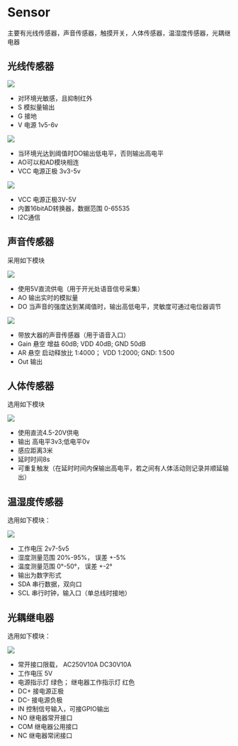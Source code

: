 # Sensor

主要有光线传感器，声音传感器，触摸开关，人体传感器，温湿度传感器，光耦继电器

## 光线传感器

![](imgs/sensor/2020-05-31-20-51-13.png)

- 对环境光敏感，且抑制红外
- S 模拟量输出
- G 接地
- V 电源 1v5-6v 

![](imgs/sensor/2020-05-31-21-14-35.png)

- 当环境光达到阈值时DO输出低电平，否则输出高电平
- AO可以和AD模块相连
- VCC 电源正极 3v3-5v

![](imgs/sensor/2020-05-31-21-18-25.png)

- VCC 电源正极3V-5V
- 内置16bitAD转换器，数据范围 0-65535
- I2C通信

## 声音传感器

采用如下模块

![](imgs/sensor/2020-05-31-19-17-21.png)

- 使用5V直流供电（用于开光处语音信号采集）
- AO 输出实时的模拟量
- DO 当声音的强度达到某阈值时，输出高低电平，灵敏度可通过电位器调节

![](imgs/sensor/2020-05-31-21-23-46.png)

- 带放大器的声音传感器（用于语音入口）
- Gain 悬空 增益 60dB; VDD 40dB; GND 50dB
- AR 悬空 启动释放比 1:4000； VDD 1:2000; GND: 1:500
- Out 输出

## 人体传感器

选用如下模块

![](imgs/sensor/2020-05-31-20-22-54.png)

- 使用直流4.5-20V供电
- 输出 高电平3v3;低电平0v
- 感应距离3米
- 延时时间8s
- 可重复触发（在延时时间内保输出高电平，若之间有人体活动则记录并顺延输出）

## 温湿度传感器

选用如下模块：

![](imgs/sensor/2020-05-31-20-36-42.png)

- 工作电压 2v7-5v5
- 湿度测量范围 20%-95%， 误差 +-5%
- 温度测量范围 0°-50°， 误差 +-2°
- 输出为数字形式
- SDA 串行数据，双向口
- SCL 串行时钟，输入口（单总线时接地）

## 光耦继电器

选用如下模块：

![](imgs/sensor/2020-05-31-20-27-38.png)

- 常开接口限载， AC250V10A DC30V10A
- 工作电压 5V
- 电源指示灯 绿色； 继电器工作指示灯 红色
- DC+ 接电源正极
- DC- 接电源负极
- IN 控制信号输入，可接GPIO输出
- NO 继电器常开接口
- COM 继电器公用接口
- NC 继电器常闭接口